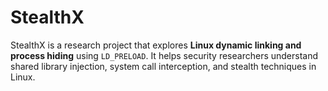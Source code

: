 # StealthX
StealthX is a research project that explores **Linux dynamic linking and process hiding** using `LD_PRELOAD`. It helps security researchers understand shared library injection, system call interception, and stealth techniques in Linux.
